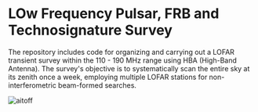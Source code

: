 # LOw Frequency Pulsar, FRB and Technosignature Survey 

The repository includes code for organizing and carrying out a LOFAR transient survey within the 110 - 190 MHz range using HBA (High-Band Antenna). The survey's objective is to systematically scan the entire sky at its zenith once a week, employing multiple LOFAR stations for non-interferometric beam-formed searches.

![aitoff](combined-aitoff.png)

